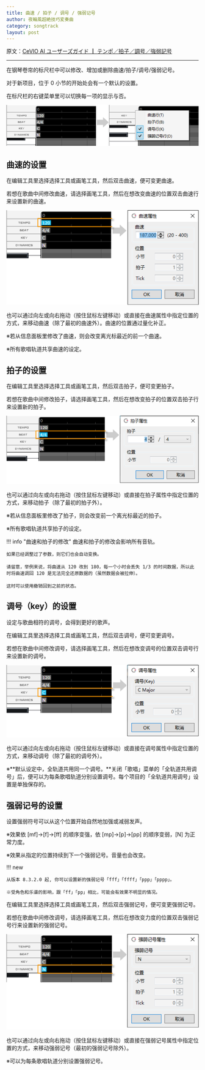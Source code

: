 ```yaml
---
title: 曲速 / 拍子 / 调号 / 强弱记号
author: 夜輪風超絶技巧変奏曲
category: songtrack
layout: post
---
```

原文：[CeVIO AI ユーザーズガイド ┃ テンポ／拍子／調号／強弱記号](https://cevio.jp/guide/cevio_ai/songtrack/songtrack/)

---

在钢琴卷帘的标尺栏中可以修改、增加或删除曲速/拍子/调号/强弱记号。

对于新项目，位于 0 小节的开始处会有一个默认的设置。

在标尺栏的右键菜单里可以切换每一项的显示与否。

![setting](images/songtrack_copy_1.png)

## 曲速的设置

在编辑工具里选择选择工具或画笔工具，然后双击曲速，便可变更曲速。

若想在歌曲中间修改曲速，请选择画笔工具，然后在想改变曲速的位置双击曲速行来设置新的曲速。

![set new tempo](images/songtrack_copy_2.png)

也可以通过向左或向右拖动（按住鼠标左键移动）或直接在曲速属性中指定位置的方式，来移动曲速（除了最初的曲速外）。曲速的位置通过量化补正。

※若从信息面板里修改了曲速，则会改变离光标最近的前一个曲速。

※所有歌唱轨道共享曲速的设定。

## 拍子的设置

在编辑工具里选择选择工具或画笔工具，然后双击拍子，便可变更拍子。

若想在歌曲中间修改拍子，请选择画笔工具，然后在想改变拍子的位置双击拍子行来设置新的拍子。

![set new beat](images/songtrack_copy_3.png)

也可以通过向左或向右拖动（按住鼠标左键移动）或直接在拍子属性中指定位置的方式，来移动拍子（除了最初的拍子外）。

※若从信息面板里修改了拍子，则会改变前一个离光标最近的拍子。

※所有歌唱轨道共享拍子的设定。

!!! info "曲速和拍子的修改"
    曲速和拍子的修改会影响所有音轨。

    如果已经调整过了参数，则它们也会自动变换。

    请留意，举例来说，将曲速从 120 改到 180，每一个小时会丢失 1/3 的时间数据，所以此时将曲速调回 120 是无法完全还原数据的（虽然数据会被拉伸）。

    这时可以使用撤销回到之前的状态。

## 调号（key）的设置

设定与歌曲相符的调号，会得到更好的歌声。

在编辑工具里选择选择工具或画笔工具，然后双击调号，便可变更调号。

若想在歌曲中间修改调号，请选择画笔工具，然后在想改变调号的位置双击调号行来设置新的调号。

![set new key](images/songtrack_copy_4.png)

也可以通过向左或向右拖动（按住鼠标左键移动）或直接在调号属性中指定位置的方式，来移动调号（除了最初的调号外）。

※**默认设定中，全轨道共用同一个调号。**关闭「歌唱」菜单的「全轨道共用调号」后，便可以为每条歌唱轨道分别设置调号。每个项目的「全轨道共用调号」设置是单独保存的。

## 强弱记号的设置

设置强弱符号可以从这个位置开始自然地加强或减弱发声。

※效果依 [mf]→[f]→[ff] 的顺序变强，依 [mp]→[p]→[pp] 的顺序变弱，[N] 为正常力度。

※效果从指定的位置持续到下一个强弱记号。音量也会改变。

!!! new

    从版本 8.3.2.0 起, 你可以设置新的强弱记号「fff」「ffff」「ppp」「pppp」。
  
    ※受角色和乐谱的影响，跟「ff」「pp」相比，可能会有效果不明显的情况。

在编辑工具里选择选择工具或画笔工具，然后双击强弱记号，便可变更强弱记号。

若想在歌曲中间修改调号，请选择画笔工具，然后在想改变力度的位置双击强弱记号行来设置新的强弱记号。

![set new dynamics](images/songtrack_copy_5.png)

也可以通过向左或向右拖动（按住鼠标左键移动）或直接在强弱记号属性中指定位置的方式，来移动强弱记号（最初的强弱记号除外）。

※可以为每条歌唱轨道分别设置强弱记号。

